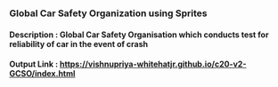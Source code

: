 ### Global Car Safety Organization using Sprites

#### Description : Global Car Safety Organisation which conducts test for reliability of car in the event of crash
#### Output Link : https://vishnupriya-whitehatjr.github.io/c20-v2-GCSO/index.html
